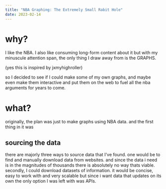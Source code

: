 ```yaml
---
title: "NBA Graphing: The Extremely Small Rabit Hole"
date: 2023-02-14
---
```


# why?

I like the NBA. I also like consuming long-form content about it but with my minuscule attention span, the only thing I draw away from is the GRAPHS.

(yes this is inspired by jxmyhighroller)

so I decided to see if I could make some of my own  graphs, and maybe even make them interactive and put them on the web to fuel all the nba arguments for years to come.

# what?

originally, the plan was just to make graphs using NBA data. and the first thing in it was 

## sourcing the data ##

there are majorly three ways to source data that I've found. one would be to find and manually download data from websites. and since the data i need is in the magnitudes of thousands there is 
absolutely no way thats viable. secondly, I could download datasets of information. it would be concise, easy to work with and very scalable but since i want data that updates on its own
the only option I was left with was APIs. 

